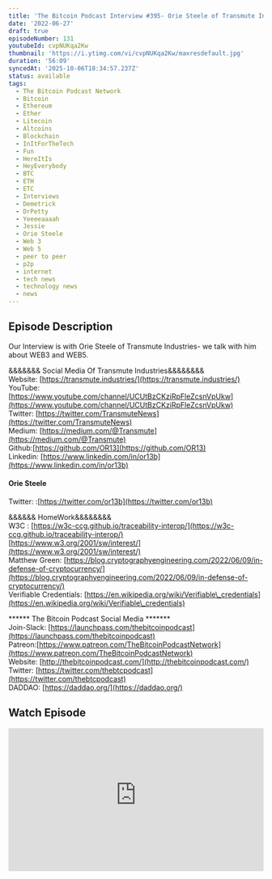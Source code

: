 ```yaml
---
title: 'The Bitcoin Podcast Interview #395- Orie Steele of Transmute Industries'
date: '2022-06-27'
draft: true
episodeNumber: 131
youtubeId: cvpNUKqa2Kw
thumbnail: 'https://i.ytimg.com/vi/cvpNUKqa2Kw/maxresdefault.jpg'
duration: '56:09'
syncedAt: '2025-10-06T18:34:57.237Z'
status: available
tags:
  - The Bitcoin Podcast Network
  - Bitcoin
  - Ethereum
  - Ether
  - Litecoin
  - Altcoins
  - Blockchain
  - InItForTheTech
  - Fun
  - HereItIs
  - HeyEverybody
  - BTC
  - ETH
  - ETC
  - Interviews
  - Demetrick
  - DrPetty
  - Yeeeeaaaah
  - Jessie
  - Orie Steele
  - Web 3
  - Web 5
  - peer to peer
  - p2p
  - internet
  - tech news
  - technology news
  - news
---
```

## Episode Description

Our Interview is with Orie Steele of  Transmute Industries- we talk with him about WEB3 and WEB5.  
  
&&&&&&& Social Media Of Transmute Industries&&&&&&&&  
Website: [https://transmute.industries/](https://transmute.industries/)  
YouTube: [https://www.youtube.com/channel/UCUtBzCKziRpFleZcsnVpUkw](https://www.youtube.com/channel/UCUtBzCKziRpFleZcsnVpUkw)  
Twitter: [https://twitter.com/TransmuteNews](https://twitter.com/TransmuteNews)  
Medium: [https://medium.com/@Transmute](https://medium.com/@Transmute)  
Github:[https://github.com/OR13](https://github.com/OR13)  
Linkedin: [https://www.linkedin.com/in/or13b](https://www.linkedin.com/in/or13b)  
#### Orie  Steele ####  
Twitter: :[https://twitter.com/or13b](https://twitter.com/or13b)  
  
&&&&&& HomeWork&&&&&&&&  
W3C : [https://w3c-ccg.github.io/traceability-interop/](https://w3c-ccg.github.io/traceability-interop/)  
           [https://www.w3.org/2001/sw/interest/](https://www.w3.org/2001/sw/interest/)  
Matthew Green: [https://blog.cryptographyengineering.com/2022/06/09/in-defense-of-cryptocurrency/](https://blog.cryptographyengineering.com/2022/06/09/in-defense-of-cryptocurrency/)  
Verifiable Credentials: [https://en.wikipedia.org/wiki/Verifiable\_credentials](https://en.wikipedia.org/wiki/Verifiable\_credentials)  
  
\*\*\*\*\*\* The Bitcoin Podcast Social Media \*\*\*\*\*\*\*  
Join-Slack: [https://launchpass.com/thebitcoinpodcast](https://launchpass.com/thebitcoinpodcast)  
Patreon:[https://www.patreon.com/TheBitcoinPodcastNetwork](https://www.patreon.com/TheBitcoinPodcastNetwork)  
Website: [http://thebitcoinpodcast.com/](http://thebitcoinpodcast.com/)  
Twitter: [https://twitter.com/thebtcpodcast](https://twitter.com/thebtcpodcast)  
DADDAO: [https://daddao.org/](https://daddao.org/)

## Watch Episode

<div style="position: relative; padding-bottom: 56.25%; height: 0; overflow: hidden;">
  <iframe
    src="https://www.youtube-nocookie.com/embed/cvpNUKqa2Kw"
    style="position: absolute; top: 0; left: 0; width: 100%; height: 100%;"
    frameborder="0"
    allow="accelerometer; autoplay; clipboard-write; encrypted-media; gyroscope; picture-in-picture"
    allowfullscreen
  ></iframe>
</div>

